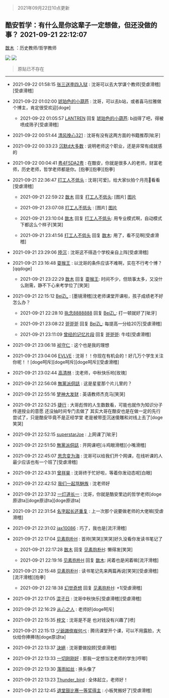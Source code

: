 > 2021年09月22日10点更新
<link rel="stylesheet" href="https://cdn.jsdelivr.net/gh/taotie6/sampleJSON@main/css/photo_show.css">
<meta name="referrer" content="no-referrer" />


 ## 酷安哲学：有什么是你这辈子一定想做，但还没做的事？ 2021-09-21 22:12:07

 [㪚木](https://www.coolapk.com/feed/30162448?shareKey=MjU5MzYwNDRiNjIxNjE0OWYzOTc~) ：历史教师/哲学教师 

<div class="album">
<img class="img-item" src="http://image.coolapk.com/feed/2019/0507/23/1081091_4641_7984@400x217.gif" />
<img class="img-item" src="http://image.coolapk.com/feed/2019/0707/23/1081091_a3c04350_1648_5826@400x225.gif" />
</div>

> 原贴已不存在 

 ------- 

- 2021-09-22 01:58:15 [张三送李四入狱](uid=2011605) : 沈哥可以去大学谋个教师[受虐滑稽][受虐滑稽] 

- 2021-09-22 01:02:00 [琥珀色的小葫芦](uid=3670859) : 沈哥，可以去b站，或者喜马拉雅做个博主，肯定很受欢迎[doge] 

    - 2021-09-22 01:05:57 [LANTREN](uid=2194571) 回复 [琥珀色的小葫芦](uid=3670859): b战得了吧，得被喷成筛子[受虐滑稽] 

- 2021-09-22 00:51:44 [清风挽心321](uid=3583283) : 沈哥有没有这两方面的书籍推荐[呲牙] 

- 2021-09-22 00:33:23 [沉默d大多数](uid=3441191) : 说明老师这个职业，还是非常有成就感的 

- 2021-09-22 00:04:41 [粤4F5DA2粤](uid=983185) : 在酷安，你就是很多人的老师，财富老师，历史老师，哲学老师都是你。[抱拳][抱拳][抱拳] 

- 2021-09-21 22:36:47 [打工人不低头](uid=1398190) : 沈哥[可爱]，给大家伙拍个月亮🌙看看[受虐滑稽] 

    - 2021-09-21 22:59:22 [㪚木](uid=1081091) 回复 [打工人不低头](uid=1398190): [图片] [图片](http://image.coolapk.com/feed/2021/0921/22/1081091_e6d06000_6361_181@3435x1932.jpeg)

    - 2021-09-21 23:07:08 [打工人不低头](uid=1398190) : [图片] [图片](http://image.coolapk.com/feed/2021/0921/23/1398190_14fb232d_6827_2636@3325x2494.jpeg)

    - 2021-09-21 23:10:04 [㪚木](uid=1081091) 回复 [打工人不低头](uid=1398190): 用专业模式啊，自动模式下都这么个样子[笑哭] 

    - 2021-09-21 23:41:56 [打工人不低头](uid=1398190) 回复 [㪚木](uid=1081091): 用了，看不见啊[受虐滑稽] 

- 2021-09-21 23:29:06 [陸沉](uid=1527530) : 沈哥这不得造个学校亲自上阵[受虐滑稽] 

- 2021-09-21 23:16:48 [耍猴王](uid=2055455) : 以沈哥的条件应该不难啊，实在不行考个博？[qqdoge] 

    - 2021-09-21 23:22:29 [㪚木](uid=1081091) 回复 [耍猴王](uid=2055455): 时间不少，但琐事太多，又没什么刚需，静不下心来考学位了[笑哭] 

- 2021-09-21 22:15:12 [BeiZi_](uid=2094091) : [墨镜滑稽]沈老师课堂开课啦，孩子成绩老不好怎么办？ 

    - 2021-09-21 22:28:10 [执念8888888](uid=3461623) 回复 [BeiZi_](uid=2094091): 打一顿就好了[呲牙] 

    - 2021-09-21 23:08:22 [戼戼戼](uid=4044548) 回复 [BeiZi_](uid=2094091): 每提高一分给20万[受虐滑稽] 

    - 2021-09-21 23:11:09 [曾经的记忆片段](uid=2703645) 回复 [戼戼戼](uid=4044548): 牛哇[受虐滑稽] 

- 2021-09-21 23:06:18 [祯守仁](uid=2277897) : 这个也是我的理想 

- 2021-09-21 23:04:06 [EVLVE](uid=624501) : 沈哥！！你现在有机会的！好几万个学生关注你呢！！[doge呵斥][doge呵斥][doge呵斥][受虐滑稽] 

- 2021-09-21 23:02:44 [高清林](uid=8114305) : 沈老师，中秋快乐哟[玫瑰] 

- 2021-09-21 22:56:08 [無黨派侗誌](uid=963651) : 这是星星那个片儿里的？ 

- 2021-09-21 22:55:16 [梦神大发财](uid=14296465) : 英语教师杰克马[笑哭] 

- 2021-09-21 22:52:25 [捷行](uid=1629443) : 大哥彪悍的人生数数看，可能也就作为知识分子传道授业的意愿  还没抽时间专门去做了  其实大哥在酷安也是在做一定的先行尝试了，只是酷安毕竟不是正经学堂   老是被带歪沉迷傻雕和对线上去了[doge笑哭] 

- 2021-09-21 22:52:15 [superstarJoe](uid=2039003) : 上网课了[呲牙] 

- 2021-09-21 22:51:50 [無黨派侗誌](uid=963651) : 开网课吧[斗鸡眼滑稽][小嘴滑稽] 

- 2021-09-21 22:45:07 [思念变为海](uid=3297485) : 沈哥可以给我们开个网课，在线听课的人最少应该也有一个班了[受虐滑稽] 

- 2021-09-21 22:43:31 [曾祥昊](uid=6695078) : 沈哥终于忙好啦，等着你发动态呢[白眼] 

- 2021-09-21 22:42:52 [我们一起骂魅族](uid=1068612) : 沈老师好 

- 2021-09-21 22:37:32 [一灯道长一](uid=2901910) : 沈哥，你就是酷安里边的哲学老师[doge原谅ta][doge原谅ta][doge原谅ta] 

- 2021-09-21 22:31:54 [名字起长还重复](uid=485854) : 上一次那个说要做老师的大佬嘛[受虐滑稽] 

- 2021-09-21 22:31:02 [jax10086](uid=797822) : 巧了，我也是[流汗滑稽] 

- 2021-09-21 22:17:04 [见素抱朴H](uid=1014158) : 首帅[笑哭][笑哭]好久没看你发读书笔记了 

    - 2021-09-21 22:17:28 [㪚木](uid=1081091) 回复 [见素抱朴H](uid=1014158): 懒得发[笑哭] 

    - 2021-09-21 22:19:16 [见素抱朴H](uid=1014158) 回复 [㪚木](uid=1081091): 闲着也是闲着嘛[流汗滑稽] 

- 2021-09-21 22:15:48 [见素抱朴H](uid=1014158) : 读书笔记先来两篇再说[笑哭][受虐滑稽][流汗滑稽][抱拳] 

    - 2021-09-21 22:18:38 [幻觉奇想](uid=1194174) 回复 [见素抱朴H](uid=1014158): +1[受虐滑稽] 

- 2021-09-21 22:17:05 [混子日](uid=1878276) : 沈哥中秋快乐[受虐滑稽][受虐滑稽] 

- 2021-09-21 22:16:29 [从心之人](uid=3359478) : 老师好[doge呵斥] 

- 2021-09-21 22:15:35 [梓文](uid=2075001) : 沈哥是不是 也对钱没有兴趣了[喷] 

- 2021-09-21 22:15:13 [ヅ爺謸倷峩何ぺ](uid=11968954) : 腾讯课堂开个课，可以不用露脸，大伙给你捧捧场[doge原谅ta] 

- 2021-09-21 22:13:37 [決絕](uid=2288436) : 沈哥要做投顾[受虐滑稽] 

- 2021-09-21 22:13:33 [一切刚刚好](uid=701389) : 那我一定想当沈老师的学生[哼唧] 

- 2021-09-21 22:13:30 [落雨如丝](uid=171765) : 换头像了 

- 2021-09-21 22:13:23 [Thunder_bird](uid=966819) : 全体起立，老师好！ 

- 2021-09-21 22:12:45 [退堂鼓比赛一等奖得主](uid=2689677) : 小板凳搬好了[受虐滑稽] 

